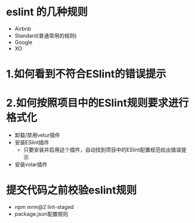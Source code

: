 # eslint 的几种规则
- Airbnb
- Standard(普通常用的规则)
- Google
- XO

# 1.如何看到不符合ESlint的错误提示
# 2.如何按照项目中的ESlint规则要求进行格式化
  * 卸载/禁用vetur插件
  * 安装ESlint插件
    - 只要安装并启用这个插件，自动找到项目中的ESlint配置规范给出错误提示
  * 安装volar插件

# 提交代码之前校验eslint规则
  * npm mrm@2 lint-staged
  * package.json配置规则

  
